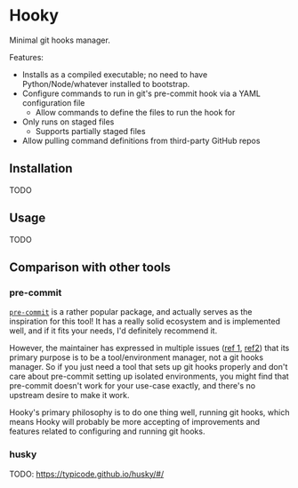 # Hooky

Minimal git hooks manager.

Features:
* Installs as a compiled executable; no need to have Python/Node/whatever installed to bootstrap.
* Configure commands to run in git's pre-commit hook via a YAML configuration file
    * Allow commands to define the files to run the hook for
* Only runs on staged files
    * Supports partially staged files
* Allow pulling command definitions from third-party GitHub repos

## Installation

TODO

## Usage

TODO

## Comparison with other tools

### pre-commit

[`pre-commit`](https://pre-commit.com) is a rather popular package, and actually serves as the inspiration for this tool! It has a really solid ecosystem and is implemented well, and if it fits your needs, I'd definitely recommend it.

However, the maintainer has expressed in multiple issues ([ref 1](https://github.com/pre-commit/pre-commit/issues/1453#issuecomment-967743197), [ref2](https://github.com/pre-commit/pre-commit/issues/2316#issuecomment-1083643390)) that its primary purpose is to be a tool/environment manager, not a git hooks manager. So if you just need a tool that sets up git hooks properly and don't care about pre-commit setting up isolated environments, you might find that pre-commit doesn't work for your use-case exactly, and there's no upstream desire to make it work.

Hooky's primary philosophy is to do one thing well, running git hooks, which means Hooky will probably be more accepting of improvements and features related to configuring and running git hooks.

### husky

TODO: https://typicode.github.io/husky/#/

